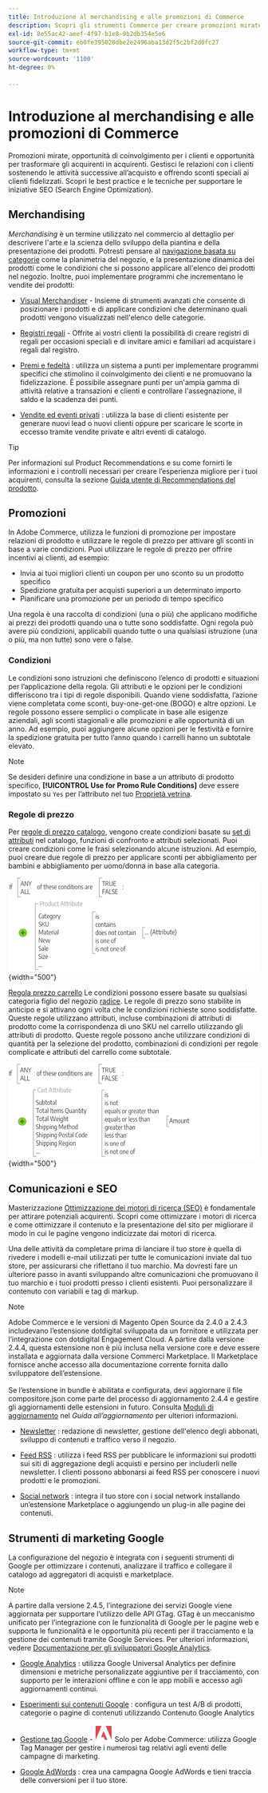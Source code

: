 ```yaml
---
title: Introduzione al merchandising e alle promozioni di Commerce
description: Scopri gli strumenti Commerce per creare promozioni mirate e opportunità di coinvolgimento dei clienti.
exl-id: 8e55ac42-aeef-4f97-b1e8-9b2db354e5e6
source-git-commit: eb0fe395020dbe2e2496aba13d2f5c2bf2d0fc27
workflow-type: tm+mt
source-wordcount: '1100'
ht-degree: 0%

---
```


# Introduzione al merchandising e alle promozioni di Commerce

Promozioni mirate, opportunità di coinvolgimento per i clienti e opportunità per trasformare gli acquirenti in acquirenti. Gestisci le relazioni con i clienti sostenendo le attività successive all’acquisto e offrendo sconti speciali ai clienti fidelizzati. Scopri le best practice e le tecniche per supportare le iniziative SEO (Search Engine Optimization).

## Merchandising

_Merchandising_ è un termine utilizzato nel commercio al dettaglio per descrivere l&#39;arte e la scienza dello sviluppo della piantina e della presentazione dei prodotti. Potresti pensare al [navigazione basata su categorie](../catalog/navigation-top.md) come la planimetria del negozio, e la presentazione dinamica dei prodotti come le condizioni che si possono applicare all&#39;elenco dei prodotti nel negozio. Inoltre, puoi implementare programmi che incrementano le vendite dei prodotti:

- [Visual Merchandiser](visual-merchandiser.md) - Insieme di strumenti avanzati che consente di posizionare i prodotti e di applicare condizioni che determinano quali prodotti vengono visualizzati nell&#39;elenco delle categorie.

- [Registri regali](gift-registries.md) - Offrite ai vostri clienti la possibilità di creare registri di regali per occasioni speciali e di invitare amici e familiari ad acquistare i regali dal registro.

- [Premi e fedeltà](rewards-loyalty.md) : utilizza un sistema a punti per implementare programmi specifici che stimolino il coinvolgimento dei clienti e ne promuovano la fidelizzazione. È possibile assegnare punti per un&#39;ampia gamma di attività relative a transazioni e clienti e controllare l&#39;assegnazione, il saldo e la scadenza dei punti.

- [Vendite ed eventi privati](events-private-sales.md) : utilizza la base di clienti esistente per generare nuovi lead o nuovi clienti oppure per scaricare le scorte in eccesso tramite vendite private e altri eventi di catalogo.

>[!TIP]
>
>Per informazioni sul Product Recommendations e su come fornirti le informazioni e i controlli necessari per creare l’esperienza migliore per i tuoi acquirenti, consulta la sezione [Guida utente di Recommendations del prodotto](https://experienceleague.adobe.com/docs/commerce-merchant-services/product-recommendations/guide-overview.html).

## Promozioni

In Adobe Commerce, utilizza le funzioni di promozione per impostare relazioni di prodotto e utilizzare le regole di prezzo per attivare gli sconti in base a varie condizioni. Puoi utilizzare le regole di prezzo per offrire incentivi ai clienti, ad esempio:

- Invia ai tuoi migliori clienti un coupon per uno sconto su un prodotto specifico
- Spedizione gratuita per acquisti superiori a un determinato importo
- Pianificare una promozione per un periodo di tempo specifico

Una regola è una raccolta di condizioni (una o più) che applicano modifiche ai prezzi dei prodotti quando una o tutte sono soddisfatte. Ogni regola può avere più condizioni, applicabili quando tutte o una qualsiasi istruzione (una o più, ma non tutte) sono vere o false.

### Condizioni

Le condizioni sono istruzioni che definiscono l’elenco di prodotti e situazioni per l’applicazione della regola. Gli attributi e le opzioni per le condizioni differiscono tra i tipi di regole disponibili. Quando viene soddisfatta, l’azione viene completata come sconti, buy-one-get-one (BOGO) e altre opzioni. Le regole possono essere semplici o complicate in base alle esigenze aziendali, agli sconti stagionali e alle promozioni e alle opportunità di un anno. Ad esempio, puoi aggiungere alcune opzioni per le festività e fornire la spedizione gratuita per tutto l’anno quando i carrelli hanno un subtotale elevato.

>[!NOTE]
>
>Se desideri definire una condizione in base a un attributo di prodotto specifico, **[!UICONTROL Use for Promo Rule Conditions]** deve essere impostato su `Yes` per l’attributo nel tuo [Proprietà vetrina](../catalog/attribute-product-create.md).


### Regole di prezzo

Per [regole di prezzo catalogo](price-rules-catalog.md), vengono create condizioni basate su [set di attributi](../catalog/attribute-sets.md) nel catalogo, funzioni di confronto e attributi selezionati. Puoi creare condizioni come le frasi selezionando alcune istruzioni. Ad esempio, puoi creare due regole di prezzo per applicare sconti per abbigliamento per bambini e abbigliamento per uomo/donna in base alla categoria.

![Diagramma: esempio di regole di prezzo del catalogo](./assets/diagram-catalog-price-rules.png){width="500"}

[Regola prezzo carrello](price-rules-cart.md) Le condizioni possono essere basate su qualsiasi categoria figlio del negozio [radice](../catalog/category-root.md). Le regole di prezzo sono stabilite in anticipo e si attivano ogni volta che le condizioni richieste sono soddisfatte. Queste regole utilizzano attributi, incluse combinazioni di attributi di prodotto come la corrispondenza di uno SKU nel carrello utilizzando gli attributi di prodotto. Queste regole possono anche utilizzare condizioni di quantità per la selezione del prodotto, combinazioni di condizioni per regole complicate e attributi del carrello come subtotale.

![Diagramma: esempio di regole di prezzo del carrello](./assets/diagram-cart-price-rules.png){width="500"}

## Comunicazioni e SEO

Masterizzazione [Ottimizzazione dei motori di ricerca (SEO)](seo-overview.md) è fondamentale per attirare potenziali acquirenti. Scopri come ottimizzare i motori di ricerca e come ottimizzare il contenuto e la presentazione del sito per migliorare il modo in cui le pagine vengono indicizzate dai motori di ricerca.

Una delle attività da completare prima di lanciare il tuo store è quella di rivedere i modelli e-mail utilizzati per tutte le comunicazioni inviate dal tuo store, per assicurarsi che riflettano il tuo marchio. Ma dovresti fare un ulteriore passo in avanti sviluppando altre comunicazioni che promuovano il tuo marchio e i tuoi prodotti presso i clienti esistenti. Puoi personalizzare il contenuto con variabili e tag di markup.

>[!NOTE]
>
>Adobe Commerce e le versioni di Magento Open Source da 2.4.0 a 2.4.3 includevano l’estensione dotdigital sviluppata da un fornitore e utilizzata per l’integrazione con dotdigital Engagement Cloud. A partire dalla versione 2.4.4, questa estensione non è più inclusa nella versione core e deve essere installata e aggiornata dalla versione Commerci Marketplace. Il Marketplace fornisce anche accesso alla documentazione corrente fornita dallo sviluppatore dell’estensione.
><br><br>
>Se l’estensione in bundle è abilitata e configurata, devi aggiornare il file compositore.json come parte del processo di aggiornamento 2.4.4 e gestire gli aggiornamenti delle estensioni in futuro. Consulta [Moduli di aggiornamento](https://experienceleague.adobe.com/docs/commerce-operations/upgrade-guide/modules/upgrade.html) nel _Guida all’aggiornamento_ per ulteriori informazioni.

- [Newsletter](newsletters.md) : redazione di newsletter, gestione dell&#39;elenco degli abbonati, sviluppo di contenuti e traffico verso il negozio.

- [Feed RSS](social-rss.md#rss-feeds) : utilizza i feed RSS per pubblicare le informazioni sui prodotti sui siti di aggregazione degli acquisti e persino per includerli nelle newsletter. I clienti possono abbonarsi ai feed RSS per conoscere i nuovi prodotti e le promozioni.

- [Social network](social-rss.md#social-networks) : integra il tuo store con i social network installando un’estensione Marketplace o aggiungendo un plug-in alle pagine dei contenuti.

## Strumenti di marketing Google

La configurazione del negozio è integrata con i seguenti strumenti di Google per ottimizzare i contenuti, analizzare il traffico e collegare il catalogo ad aggregatori di acquisti e marketplace.

>[!NOTE]
>
>A partire dalla versione 2.4.5, l’integrazione dei servizi Google viene aggiornata per supportare l’utilizzo delle API GTag. GTag è un meccanismo unificato per l’integrazione con le funzionalità di Google per le pagine web e supporta le funzionalità e le opportunità più recenti per il tracciamento e la gestione dei contenuti tramite Google Services. Per ulteriori informazioni, vedere [Documentazione per gli sviluppatori Google Analytics](https://developers.google.com/analytics/devguides/collection/gtagjs).

- [Google Analytics](google-analytics.md) : utilizza Google Universal Analytics per definire dimensioni e metriche personalizzate aggiuntive per il tracciamento, con supporto per le interazioni offline e con le app mobili e accesso agli aggiornamenti continui.

- [Esperimenti sui contenuti Google](google-content-experiments.md) : configura un test A/B di prodotti, categorie o pagine di contenuti utilizzando Contenuto Google Analytics

- [Gestione tag Google](google-tag-manager.md) - ![Adobe Commerce](../assets/adobe-logo.svg) Solo per Adobe Commerce: utilizza Google Tag Manager per gestire i numerosi tag relativi agli eventi delle campagne di marketing.

- [Google AdWords](google-adwords.md) : crea una campagna Google AdWords e tieni traccia delle conversioni per il tuo store.

